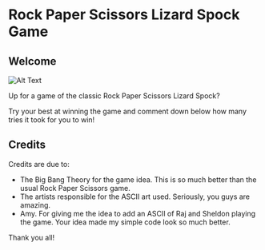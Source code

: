 # Rock Paper Scissors Lizard Spock Game

## Welcome
![Alt Text](https://i.imgur.com/IaxbdN6.gif)

Up for a game of the classic Rock Paper Scissors Lizard Spock? 

Try your best at winning the game and comment down below how many tries it took for you to win!

## Credits

Credits are due to:

- The Big Bang Theory for the game idea. This is so much better than the usual Rock Paper Scissors game.
- The artists responsible for the ASCII art used. Seriously, you guys are amazing.
- Amy. For giving me the idea to add an ASCII of Raj and Sheldon playing the game. Your idea made my simple code look so much better.

Thank you all!